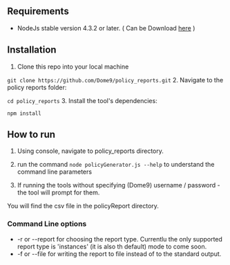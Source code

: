 
## Requirements ##
* NodeJs stable version 4.3.2 or later. 
( Can be Download <a href="https://nodejs.org">here</a> )

## Installation ##
1. Clone this repo into your local machine

```git clone https://github.com/Dome9/policy_reports.git```
2. Navigate to the policy reports folder:

```cd policy_reports``` 
3. Install the tool's dependencies:

```npm install ```

## How to run ##

1. Using console, navigate to  policy_reports directory.

2. run the command ```node policyGenerator.js --help``` to understand the command line parameters

3. If running the tools without specifying (Dome9) username / password - the tool will prompt for them.

You will find the csv file in the policyReport directory.

### Command Line options ###

* -r <report type> or --report <report type> for choosing the report type. Currentlu the only supported report type is 'instances' (it is also th default) mode to come soon.
* -f <PATH> or --file <PATH> for writing the report to file instead of to the standard output.
 

